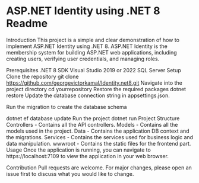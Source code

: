 # ASP.NET Identity using .NET 8 Readme
Introduction
This project is a simple and clear demonstration of how to implement ASP.NET Identity using .NET 8. ASP.NET Identity is the membership system for building ASP.NET web applications, including creating users, verifying user credentials, and managing roles.

Prerequisites
.NET 8 SDK
Visual Studio 2019 or 2022
SQL Server
Setup
Clone the repository
git clone https://github.com/georgevictorkamal/Identity.net8.git
Navigate into the project directory
cd yourrepository
Restore the required packages
dotnet restore
Update the database connection string in appsettings.json.

Run the migration to create the database schema

dotnet ef database update
Run the project
dotnet run
Project Structure
Controllers - Contains all the API controllers.
Models - Contains all the models used in the project.
Data - Contains the application DB context and the migrations.
Services - Contains the services used for business logic and data manipulation.
wwwroot - Contains the static files for the frontend part.
Usage
Once the application is running, you can navigate to https://localhost:7109 to view the application in your web browser.

Contribution
Pull requests are welcome. For major changes, please open an issue first to discuss what you would like to change.
